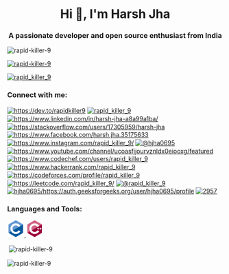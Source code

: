 <h1 align="center">Hi 👋, I'm Harsh Jha</h1>
<h3 align="center">A passionate developer and open source enthusiast from India</h3>

<p align="left"> <img src="https://komarev.com/ghpvc/?username=rapid-killer-9&label=Profile%20views&color=0e75b6&style=flat" alt="rapid-killer-9" /> </p>

<p align="left"> <a href="https://github.com/ryo-ma/github-profile-trophy"><img src="https://github-profile-trophy.vercel.app/?username=rapid-killer-9" alt="rapid-killer-9" /></a> </p>

<p align="left"> <a href="https://twitter.com/rapid_killer_9" target="blank"><img src="https://img.shields.io/twitter/follow/rapid_killer_9?logo=twitter&style=for-the-badge" alt="rapid_killer_9" /></a> </p>

<h3 align="left">Connect with me:</h3>
<p align="left">
<a href="https://dev.to/https://dev.to/rapidkiller9" target="blank"><img align="center" src="https://cdn.jsdelivr.net/npm/simple-icons@3.0.1/icons/dev-dot-to.svg" alt="https://dev.to/rapidkiller9" height="30" width="40" /></a>
<a href="https://twitter.com/rapid_killer_9" target="blank"><img align="center" src="https://raw.githubusercontent.com/rahuldkjain/github-profile-readme-generator/master/src/images/icons/Social/twitter.svg" alt="rapid_killer_9" height="30" width="40" /></a>
<a href="https://linkedin.com/in/https://www.linkedin.com/in/harsh-jha-a8a99a1ba/" target="blank"><img align="center" src="https://raw.githubusercontent.com/rahuldkjain/github-profile-readme-generator/master/src/images/icons/Social/linked-in-alt.svg" alt="https://www.linkedin.com/in/harsh-jha-a8a99a1ba/" height="30" width="40" /></a>
<a href="https://stackoverflow.com/users/https://stackoverflow.com/users/17305959/harsh-jha" target="blank"><img align="center" src="https://raw.githubusercontent.com/rahuldkjain/github-profile-readme-generator/master/src/images/icons/Social/stack-overflow.svg" alt="https://stackoverflow.com/users/17305959/harsh-jha" height="30" width="40" /></a>
<a href="https://fb.com/https://www.facebook.com/harsh.jha.35175633" target="blank"><img align="center" src="https://raw.githubusercontent.com/rahuldkjain/github-profile-readme-generator/master/src/images/icons/Social/facebook.svg" alt="https://www.facebook.com/harsh.jha.35175633" height="30" width="40" /></a>
<a href="https://instagram.com/https://www.instagram.com/rapid_killer_9/" target="blank"><img align="center" src="https://raw.githubusercontent.com/rahuldkjain/github-profile-readme-generator/master/src/images/icons/Social/instagram.svg" alt="https://www.instagram.com/rapid_killer_9/" height="30" width="40" /></a>
<a href="https://medium.com/@hjha0695" target="blank"><img align="center" src="https://raw.githubusercontent.com/rahuldkjain/github-profile-readme-generator/master/src/images/icons/Social/medium.svg" alt="@hjha0695" height="30" width="40" /></a>
<a href="https://www.youtube.com/c/https://www.youtube.com/channel/ucoasfjjourvznldx0eiooxg/featured" target="blank"><img align="center" src="https://raw.githubusercontent.com/rahuldkjain/github-profile-readme-generator/master/src/images/icons/Social/youtube.svg" alt="https://www.youtube.com/channel/ucoasfjjourvznldx0eiooxg/featured" height="30" width="40" /></a>
<a href="https://www.codechef.com/users/https://www.codechef.com/users/rapid_killer_9" target="blank"><img align="center" src="https://cdn.jsdelivr.net/npm/simple-icons@3.1.0/icons/codechef.svg" alt="https://www.codechef.com/users/rapid_killer_9" height="30" width="40" /></a>
<a href="https://www.hackerrank.com/https://www.hackerrank.com/rapid_killer_9" target="blank"><img align="center" src="https://raw.githubusercontent.com/rahuldkjain/github-profile-readme-generator/master/src/images/icons/Social/hackerrank.svg" alt="https://www.hackerrank.com/rapid_killer_9" height="30" width="40" /></a>
<a href="https://codeforces.com/profile/https://codeforces.com/profile/rapid_killer_9" target="blank"><img align="center" src="https://cdn.jsdelivr.net/npm/simple-icons@3.0.1/icons/codeforces.svg" alt="https://codeforces.com/profile/rapid_killer_9" height="30" width="40" /></a>
<a href="https://www.leetcode.com/https://leetcode.com/rapid_killer_9/" target="blank"><img align="center" src="https://raw.githubusercontent.com/rahuldkjain/github-profile-readme-generator/master/src/images/icons/Social/leet-code.svg" alt="https://leetcode.com/rapid_killer_9/" height="30" width="40" /></a>
<a href="https://www.hackerearth.com/@rapid_killer_9" target="blank"><img align="center" src="https://raw.githubusercontent.com/rahuldkjain/github-profile-readme-generator/master/src/images/icons/Social/hackerearth.svg" alt="@rapid_killer_9" height="30" width="40" /></a>
<a href="https://auth.geeksforgeeks.org/user/hjha0695/https://auth.geeksforgeeks.org/user/hjha0695/profile" target="blank"><img align="center" src="https://raw.githubusercontent.com/rahuldkjain/github-profile-readme-generator/master/src/images/icons/Social/geeks-for-geeks.svg" alt="hjha0695/https://auth.geeksforgeeks.org/user/hjha0695/profile" height="30" width="40" /></a>
<a href="https://discord.gg/2957" target="blank"><img align="center" src="https://raw.githubusercontent.com/rahuldkjain/github-profile-readme-generator/master/src/images/icons/Social/discord.svg" alt="2957" height="30" width="40" /></a>
</p>

<h3 align="left">Languages and Tools:</h3>
<p align="left"> <a href="https://www.cprogramming.com/" target="_blank"> <img src="https://raw.githubusercontent.com/devicons/devicon/master/icons/c/c-original.svg" alt="c" width="40" height="40"/> </a> <a href="https://www.w3schools.com/cpp/" target="_blank"> <img src="https://raw.githubusercontent.com/devicons/devicon/master/icons/cplusplus/cplusplus-original.svg" alt="cplusplus" width="40" height="40"/> </a> </p>

<p>&nbsp;<img align="center" src="https://github-readme-stats.vercel.app/api?username=rapid-killer-9&show_icons=true&locale=en" alt="rapid-killer-9" /></p>

<p><img align="center" src="https://github-readme-streak-stats.herokuapp.com/?user=rapid-killer-9&" alt="rapid-killer-9" /></p>
